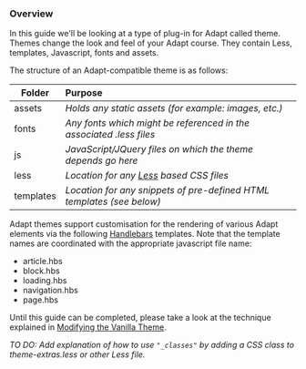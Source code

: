 ### Overview

In this guide we'll be looking at a type of plug-in for Adapt called theme. Themes change the look and feel of your Adapt course. They contain Less, templates, Javascript, fonts and assets. 

The structure of an Adapt-compatible theme is as follows:  

| Folder        | Purpose|
| ------------- |:-------------|
| assets        | _Holds any static assets (for example: images, etc.)_|
| fonts         | _Any fonts which might be referenced in the associated .less files_      |   
| js            | _JavaScript/JQuery files on which the theme depends go here_      |
| less          | _Location for any [Less](http://lesscss.org/) based CSS files_ |
| templates     | _Location for any snippets of pre-defined HTML templates (see below)_ |  


Adapt themes support customisation for the rendering of various Adapt elements via the following [Handlebars](http://handlebarsjs.com/) templates.  Note that the template names are coordinated with the appropriate javascript file name:  
* article.hbs
* block.hbs
* loading.hbs 
* navigation.hbs
* page.hbs

Until this guide can be completed, please take a look at the technique explained in [Modifying the Vanilla Theme](https://github.com/adaptlearning/adapt_authoring/wiki/Modifying-the-Vanilla-Theme).

_TO DO: Add explanation of how to use `"_classes"` by adding a CSS class to *theme-extras.less* or other Less file._